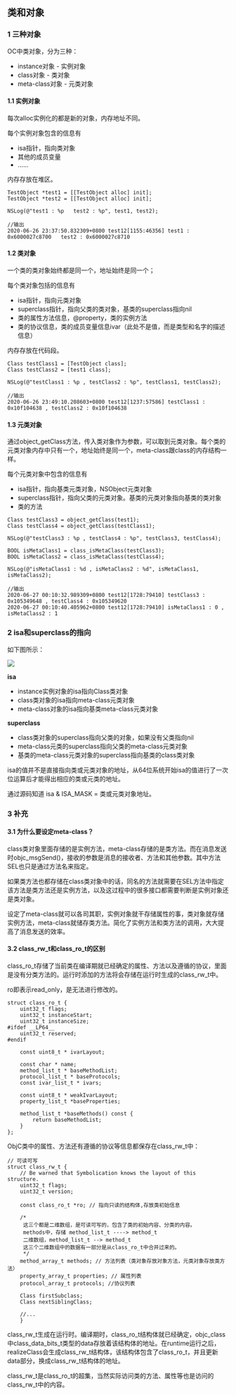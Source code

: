 ## 类和对象

### 1 三种对象

OC中类对象，分为三种：

- instance对象 - 实例对象
- class对象 - 类对象
- meta-class对象 - 元类对象

#### 1.1 实例对象

每次alloc实例化的都是新的对象，内存地址不同。

每个实例对象包含的信息有

- isa指针，指向类对象
- 其他的成员变量
- ......

内存存放在堆区。

```
TestObject *test1 = [[TestObject alloc] init];
TestObject *test2 = [[TestObject alloc] init];

NSLog(@"test1 : %p   test2 : %p", test1, test2);

//输出
2020-06-26 23:37:50.832309+0800 test12[1155:46356] test1 : 0x6000027c8700   test2 : 0x6000027c8710
```



#### 1.2 类对象

一个类的类对象始终都是同一个，地址始终是同一个；

每个类对象包括的信息有

- isa指针，指向元类对象
- superclass指针，指向父类的类对象，基类的superclass指向nil
- 类的属性方法信息，@property，类的实例方法
- 类的协议信息，类的成员变量信息ivar（此处不是值，而是类型和名字的描述信息）

内存存放在代码段。

```
Class testClass1 = [TestObject class];
Class testClass2 = [test1 class];

NSLog(@"testClass1 : %p , testClass2 : %p", testClass1, testClass2);
    
//输出
2020-06-26 23:49:10.208603+0800 test12[1237:57586] testClass1 : 0x10f104638 , testClass2 : 0x10f104638
```



#### 1.3 元类对象

通过object_getClass方法，传入类对象作为参数，可以取到元类对象。每个类的元类对象内存中只有一个，地址始终是同一个，meta-class跟class的内存结构一样。

每个元类对象中包含的信息有

- isa指针，指向基类元类对象，NSObject元类对象
- superclass指针，指向父类的元类对象。基类的元类对象指向基类的类对象
- 类的方法

```
Class testClass3 = object_getClass(test1);
Class testClass4 = object_getClass(testClass1);

NSLog(@"testClass3 : %p , testClass4 : %p", testClass3, testClass4);

BOOL isMetaClass1 = class_isMetaClass(testClass3);
BOOL isMetaClass2 = class_isMetaClass(testClass4);

NSLog(@"isMetaClass1 : %d , isMetaClass2 : %d", isMetaClass1, isMetaClass2);

//输出
2020-06-27 00:10:32.989309+0800 test12[1728:79410] testClass3 : 0x105349648 , testClass4 : 0x105349620
2020-06-27 00:10:40.405962+0800 test12[1728:79410] isMetaClass1 : 0 , isMetaClass2 : 1

```



### 2 isa和superclass的指向

如下图所示：

![](https://github.com/tangshenghao/iOSInterviewNotes/blob/master/iOS%E5%9F%BA%E7%A1%80/%E7%B1%BB%E5%92%8C%E5%AF%B9%E8%B1%A1/isa%E5%92%8Csuperclass%E6%8C%87%E5%90%91%E5%9B%BE.png?raw=true)

**isa**

- instance实例对象的isa指向Class类对象
- class类对象的isa指向meta-class元类对象
- meta-class对象的isa指向基类meta-class元类对象

**superclass**

- class类对象的superclass指向父类的对象，如果没有父类指向nil
- meta-class元类的superclass指向父类的meta-class元类对象
- 基类的meta-class元类对象的superclass指向基类的class类对象



isa的值并不是直接指向类或元类对象的地址，从64位系统开始isa的值进行了一次位运算后才能得出相应的类或元类的地址。

通过源码知道 isa & ISA_MASK = 类或元类对象地址。



### 3 补充

#### 3.1 为什么要设定meta-class？

class类对象里面存储的是实例方法，meta-class存储的是类方法。而在消息发送时objc_msgSend()，接收的参数是消息的接收者、方法和其他参数。其中方法SEL也只是通过方法名来指定。

如果类方法也都存储在class类对象中的话，同名的方法就需要在SEL方法中指定该方法是类方法还是实例方法，以及这过程中的很多接口都需要判断是实例对象还是类对象。

设定了meta-class就可以各司其职，实例对象就干存储属性的事，类对象就存储实例方法，meta-class就储存类方法。简化了实例方法和类方法的调用，大大提高了消息发送的效率。



#### 3.2 class_rw_t和class_ro_t的区别

class_ro_t存储了当前类在编译期就已经确定的属性、方法以及遵循的协议，里面是没有分类方法的。运行时添加的方法将会存储在运行时生成的class_rw_t中。

ro即表示read_only，是无法进行修改的。

```
struct class_ro_t {
    uint32_t flags;
    uint32_t instanceStart;
    uint32_t instanceSize;
#ifdef __LP64__
    uint32_t reserved;
#endif

    const uint8_t * ivarLayout;
    
    const char * name;
    method_list_t * baseMethodList;
    protocol_list_t * baseProtocols;
    const ivar_list_t * ivars;

    const uint8_t * weakIvarLayout;
    property_list_t *baseProperties;

    method_list_t *baseMethods() const {
        return baseMethodList;
    }
};
```

ObjC类中的属性、方法还有遵循的协议等信息都保存在class_rw_t中：

```
// 可读可写
struct class_rw_t {
    // Be warned that Symbolication knows the layout of this structure.
    uint32_t flags;
    uint32_t version;

    const class_ro_t *ro; // 指向只读的结构体,存放类初始信息

    /*
     这三个都是二维数组，是可读可写的，包含了类的初始内容、分类的内容。
     methods中，存储 method_list_t ----> method_t
     二维数组，method_list_t --> method_t
     这三个二维数组中的数据有一部分是从class_ro_t中合并过来的。
     */
    method_array_t methods; // 方法列表（类对象存放对象方法，元类对象存放类方法）
    property_array_t properties; // 属性列表
    protocol_array_t protocols; //协议列表

    Class firstSubclass;
    Class nextSiblingClass;
    
    //...
    }
```

class_rw_t生成在运行时。编译期时，class_ro_t结构体就已经确定，objc_class中class_data_bits_t类型的data存放着该结构体的地址。在runtime运行之后，realizeClass会生成class_rw_t结构体，该结构体包含了class_ro_t，并且更新data部分，换成class_rw_t结构体的地址。

class_rw_t是class_ro_t的超集，当然实际访问类的方法、属性等也是访问的class_rw_t中的内容。